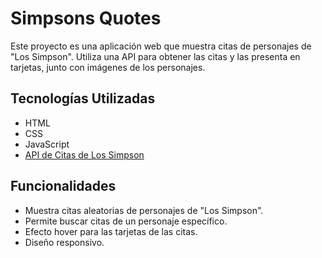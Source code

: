 # Simpsons Quotes

Este proyecto es una aplicación web que muestra citas de personajes de "Los Simpson". Utiliza una API para obtener las citas y las presenta en tarjetas, junto con imágenes de los personajes.

## Tecnologías Utilizadas

- HTML
- CSS
- JavaScript
- [API de Citas de Los Simpson](https://thesimpsonsquoteapi.glitch.me/)

## Funcionalidades

- Muestra citas aleatorias de personajes de "Los Simpson".
- Permite buscar citas de un personaje específico.
- Efecto hover para las tarjetas de las citas.
- Diseño responsivo.
